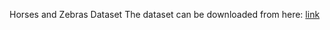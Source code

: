 Horses and Zebras Dataset
The dataset can be downloaded from here: [link](http://efrosgans.eecs.berkeley.edu/cyclegan/datasets/horse2zebra.zip)